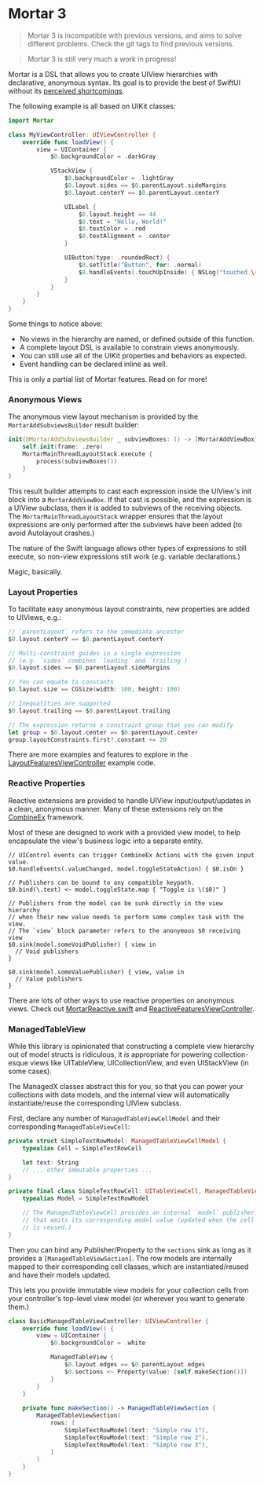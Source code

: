 # Mortar 3

> Mortar 3 is incompatible with previous versions, and aims to solve different problems. Check the git tags to find previous versions.

> Mortar 3 is still very much a work in progress!

Mortar is a DSL that allows you to create UIView hierarchies with declarative, anonymous syntax. Its goal is to provide the best of SwiftUI without its [perceived shortcomings](WHY.md).

The following example is all based on UIKit classes:

```swift
import Mortar 

class MyViewController: UIViewController {
    override func loadView() {
        view = UIContainer {
            $0.backgroundColor = .darkGray

            VStackView {
                $0.backgroundColor = .lightGray
                $0.layout.sides == $0.parentLayout.sideMargins
                $0.layout.centerY == $0.parentLayout.centerY

                UILabel {
                    $0.layout.height == 44
                    $0.text = "Hello, World!"
                    $0.textColor = .red
                    $0.textAlignment = .center
                }

                UIButton(type: .roundedRect) {
                    $0.setTitle("Button", for: .normal)
                    $0.handleEvents(.touchUpInside) { NSLog("touched \($0)") }
                }
            }
        }
    }
}
```

Some things to notice above:

* No views in the hierarchy are named, or defined outside of this function.
* A complete layout DSL is available to constrain views anonymously.
* You can still use all of the UIKit properties and behaviors as expected.
* Event handling can be declared inline as well.

This is only a partial list of Mortar features. Read on for more!

### Anonymous Views

The anonymous view layout mechanism is provided by the `MortarAddSubviewsBuilder` result builder:

```swift
init(@MortarAddSubviewsBuilder _ subviewBoxes: () -> [MortarAddViewBox]) {
    self.init(frame: .zero)
    MortarMainThreadLayoutStack.execute {
        process(subviewBoxes())
    }
}
```

This result builder attempts to cast each expression inside the UIView's init block into a `MortarAddViewBox`. If that cast is possible, and the expression is a UIView subclass, then it is added to subviews of the receiving objects. The `MortarMainThreadLayoutStack` wrapper ensures that the layout expressions are only performed after the subviews have been added (to avoid Autolayout crashes.)

The nature of the Swift language allows other types of expressions to still execute, so non-view expressions still work (e.g. variable declarations.)

Magic, basically.

### Layout Properties

To facilitate easy anonymous layout constraints, new properties are added to UIViews, e.g.:

```swift
// `parentLayout` refers to the immediate ancestor
$0.layout.centerY == $0.parentLayout.centerY

// Multi-constraint guides in a single expression
// (e.g. `sides` combines `leading` and `trailing`)
$0.layout.sides == $0.parentLayout.sideMargins

// You can equate to constants
$0.layout.size == CGSize(width: 100, height: 100)

// Inequalities are supported
$0.layout.trailing == $0.parentLayout.trailing

// The expression returns a constraint group that you can modify
let group = $0.layout.center == $0.parentLayout.center
group.layoutConstraints.first?.constant += 20
```

There are more examples and features to explore in the [LayoutFeaturesViewController](Examples/MortarDemo/MortarDemo/DemoPages/LayoutFeatures.swift) example code.

### Reactive Properties

Reactive extensions are provided to handle UIView input/output/updates in a clean, anonymous manner. Many of these extensions rely on the [CombineEx](https://github.com/jmfieldman/CombineEx) framework.

Most of these are designed to work with a provided view model, to help encapsulate the view's business logic into a separate entity.

```
// UIControl events can trigger CombineEx Actions with the given input value.
$0.handleEvents(.valueChanged, model.toggleStateAction) { $0.isOn }

// Publishers can be bound to any compatible keypath.
$0.bind(\.text) <~ model.toggleState.map { "Toggle is \($0)" }

// Publishers from the model can be sunk directly in the view hierarchy
// when their new value needs to perform some complex task with the view.
// The `view` block parameter refers to the anonymous $0 receiving view
$0.sink(model.someVoidPublisher) { view in
  // Void publishers
}

$0.sink(model.someValuePublisher) { view, value in
  // Value publishers
}
```

There are lots of other ways to use reactive properties on anonymous views. Check out [MortarReactive.swift](Mortar/MortarReactive.swift) and [ReactiveFeaturesViewController](Examples/MortarDemo/MortarDemo/DemoPages/ReactiveFeatures.swift).

### ManagedTableView

While this library is opinionated that constructing a complete view hierarchy out of model structs is ridiculous, it *is* appropriate for powering collection-esque views like UITableView, UICollectionView, and even UIStackView (in some cases).

The ManagedX classes abstract this for you, so that you can power your collections with data models, and the internal view will automatically instantiate/reuse the corresponding UIView subclass.

First, declare any number of `ManagedTableViewCellModel` and their corresponding `ManagedTableViewCell`:

```swift
private struct SimpleTextRowModel: ManagedTableViewCellModel {
    typealias Cell = SimpleTextRowCell

    let text: String
    // ... other immutable properties ...
}

private final class SimpleTextRowCell: UITableViewCell, ManagedTableViewCell {
    typealias Model = SimpleTextRowModel

    // The ManagedTableViewCell provides an internal `model` publisher
    // that emits its corresponding model value (updated when the cell
    // is reused.)
}
```

Then you can bind any Publisher/Property to the `sections` sink as long as it provides a `[ManagedTableViewSection]`. The row models are internally mapped to their corresponding cell classes, which are instantiated/reused and have their models updated.

This lets you provide immutable view models for your collection cells from your controller's top-level view model (or wherever you want to generate them.)

```swift
class BasicManagedTableViewController: UIViewController {
    override func loadView() {
        view = UIContainer {
            $0.backgroundColor = .white

            ManagedTableView {
                $0.layout.edges == $0.parentLayout.edges
                $0.sections <~ Property(value: [self.makeSection()])
            }
        }
    }
    
    private func makeSection() -> ManagedTableViewSection {
        ManagedTableViewSection(
            rows: [
                SimpleTextRowModel(text: "Simple row 1"),
                SimpleTextRowModel(text: "Simple row 2"),
                SimpleTextRowModel(text: "Simple row 3"),
            ]
        )
    }
}
```
